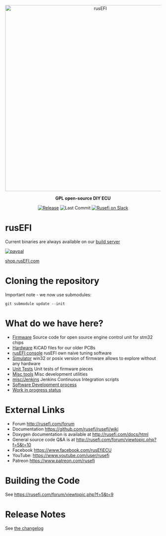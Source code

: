 <div align="center">


<img src="https://raw.githubusercontent.com/wiki/rusefi/rusefi/Images/logo_new.png" alt="rusEFI" width="600" />

<b>GPL open-source DIY ECU</b>

[![Release](https://img.shields.io/github/v/release/rusefi/rusefi?style=flat)](https://github.com/rusefi/rusefi/releases/latest) ![Last Commit](https://img.shields.io/github/last-commit/rusefi/rusefi?style=flat)
[![Rusefi on Slack](https://img.shields.io/badge/slack-rusefi-orange.svg?style=flat&logo=slack)](https://rusefi.slack.com)
</div>

# rusEFI

Current binaries are always available on our [build server](http://rusefi.com/build_server/)

[![paypal](https://img.shields.io/badge/%E2%99%A5%EF%B8%8Fdonate-orange)](https://www.paypal.com/cgi-bin/webscr?cmd=_s-xclick&hosted_button_id=6YSSN35GWYS3A)

[shop.rusEFI.com](https://www.shop.rusefi.com/)

# Cloning the repository

Important note - we now use submodules:

`git submodule update --init`

# What do we have here?
 * [Firmware](/firmware) Source code for open source engine control unit for stm32 chips
 * [Hardware](/hardware) KiCAD files for our older PCBs
 * [rusEFI console](/java_console) rusEFI own naive tuning software
 * [Simulator](/simulator) win32 or posix version of firmware allows to explore without any hardware 
 * [Unit Tests](/unit_tests) Unit tests of firmware pieces
 * [Misc tools](/java_tools) Misc development utilities
 * [misc/Jenkins](/misc/jenkins) Jenkins Continuous Integration scripts
 * [Software Development process](misc/SoftwareDevelopmentProcess.md)
 * [Work in progress status](work_in_progress.md)

# External Links

 * Forum http://rusefi.com/forum
 * Documentation https://github.com/rusefi/rusefi/wiki
 * Doxygen documentation is available at http://rusefi.com/docs/html
 * General source code Q&A is at http://rusefi.com/forum/viewtopic.php?f=5&t=10
 * Facebook https://www.facebook.com/rusEfiECU
 * YouTube: https://www.youtube.com/user/rusefi
 * Patreon https://www.patreon.com/rusefi

# Building the Code
See https://rusefi.com/forum/viewtopic.php?f=5&t=9


# Release Notes

See [the changelog](firmware/CHANGELOG.md)
